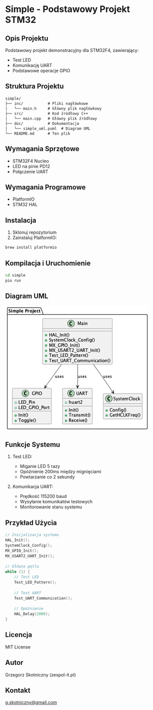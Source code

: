 # Simple - Podstawowy Projekt STM32

## Opis Projektu
Podstawowy projekt demonstracyjny dla STM32F4, zawierający:
- Test LED
- Komunikację UART
- Podstawowe operacje GPIO

## Struktura Projektu
```
simple/
├── inc/           # Pliki nagłówkowe
│   └── main.h     # Główny plik nagłówkowy
├── src/           # Kod źródłowy C++
│   └── main.cpp   # Główny plik źródłowy
├── doc/           # Dokumentacja
│   └── simple_uml.puml  # Diagram UML
└── README.md      # Ten plik
```

## Wymagania Sprzętowe
- STM32F4 Nucleo
- LED na pinie PD12
- Połączenie UART

## Wymagania Programowe
- PlatformIO
- STM32 HAL

## Instalacja
1. Sklonuj repozytorium
2. Zainstaluj PlatformIO:
```bash
brew install platformio
```

## Kompilacja i Uruchomienie
```bash
cd simple
pio run
```

## Diagram UML
![Diagram UML Simple](doc/simple_uml.png)

## Funkcje Systemu
1. Test LED:
   - Miganie LED 5 razy
   - Opóźnienie 200ms między mignięciami
   - Powtarzanie co 2 sekundy

2. Komunikacja UART:
   - Prędkość 115200 baud
   - Wysyłanie komunikatów testowych
   - Monitorowanie stanu systemu

## Przykład Użycia
```cpp
// Inicjalizacja systemu
HAL_Init();
SystemClock_Config();
MX_GPIO_Init();
MX_USART2_UART_Init();

// Główna pętla
while (1) {
    // Test LED
    Test_LED_Pattern();
    
    // Test UART
    Test_UART_Communication();
    
    // Opóźnienie
    HAL_Delay(2000);
}
```

## Licencja
MIT License

## Autor
Grzegorz Skotniczny (zespol-it.pl)

## Kontakt
g.skotniczny@gmail.com 